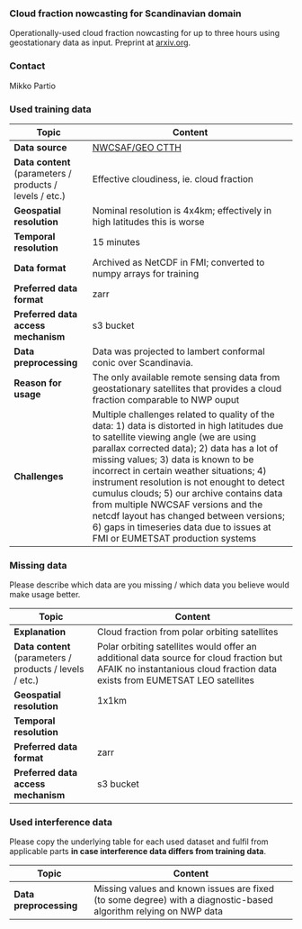 ### Cloud fraction nowcasting for Scandinavian domain

Operationally-used cloud fraction nowcasting for up to three hours using geostationary data as input. Preprint at [arxiv.org](https://arxiv.org/abs/2410.21329).

### Contact
Mikko Partio

### Used training data


| Topic | Content |
|-------|---------|
| **Data source** | [NWCSAF/GEO CTTH](https://www.nwcsaf.org/ctth_description) |
| **Data content** <br> (parameters / products / levels / etc.) | Effective cloudiness, ie. cloud fraction |
| **Geospatial resolution**| Nominal resolution is 4x4km; effectively in high latitudes this is worse |
| **Temporal resolution**| 15 minutes |
| **Data format**| Archived as NetCDF in FMI; converted to numpy arrays for training |
| **Preferred data format** | zarr |
| **Preferred data access mechanism** | s3 bucket |
| **Data preprocessing** | Data was projected to lambert conformal conic over Scandinavia. |
| **Reason for usage** | The only available remote sensing data from geostationary satellites that provides a cloud fraction comparable to NWP ouput |
| **Challenges** | Multiple challenges related to quality of the data: 1) data is distorted in high latitudes due to satellite viewing angle (we are using parallax corrected data); 2) data has a lot of missing values; 3) data is known to be incorrect in certain weather situations; 4) instrument resolution is not enought to detect cumulus clouds; 5) our archive contains data from multiple NWCSAF versions and the netcdf layout has changed between versions; 6) gaps in timeseries data due to issues at FMI or EUMETSAT production systems |

### Missing data

Please describe which data are you missing / which data you believe would make usage better. 

| Topic | Content |
|-------|---------|
| **Explanation** | Cloud fraction from polar orbiting satellites | 
| **Data content** <br> (parameters / products / levels / etc.) | Polar orbiting satellites would offer an additional data source for cloud fraction but AFAIK no instantanious cloud fraction data exists from EUMETSAT LEO satellites  |
| **Geospatial resolution**| 1x1km |
| **Temporal resolution**| |
| **Preferred data format** | zarr |
| **Preferred data access mechanism** | s3 bucket |

### Used interference data

Please copy the underlying table for each used dataset and fulfil from applicable parts **in case interference data differs from training data**.

| Topic | Content |
|-------|---------|
| **Data preprocessing** | Missing values and known issues are fixed (to some degree) with a diagnostic-based algorithm relying on NWP data |

